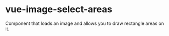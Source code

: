 # vue-image-select-areas

Component that loads an image and allows you to draw rectangle areas on it.
